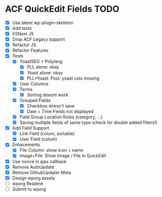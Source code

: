 ACF QuickEdit Fields TODO
=========================

 - [x] Use latest wp-plugin-skeleton
 - [x] Add tests
 - [x] ESNext JS
 - [x] Drop ACF Legacy support
 - [x] Refactor JS
 - [x] Refactor Features
 - [x] Tests
     - [x] YoastSEO + Polylang
         - [x] PLL alone: okay
         - [x] Yoast alone: okay
         - [x] PLL+Yoast: Post: yoast cols missing
     - [x] User Columns
     - [x] Terms
         - [x] Sorting doesnt work
     - [x] Grouped Fields
         - [x] Checkbox doesn't save
         - [x] Date + Time Fields not displayed
     - [x] Field Group Location Rules (category, ...)
     - [x] Saving multiple fields of same type (check for double added filters!)
 - [x] Add Field Support
     - [x] Link Field (colum, sortable)
     - [x] User Field (colum)
 - [x] Enhacements
     - [x] File Column: show icon + name
     - [x] Image+File: Show Image / File in QuickEdit
 - [x] Use nonce in ajax callback
 - [x] Remove AutoUpdate
 - [x] Remove GithubUpdater Meta
 - [x] Design wporg assets
 - [ ] wporg Readme
 - [ ] Submit to wporg

